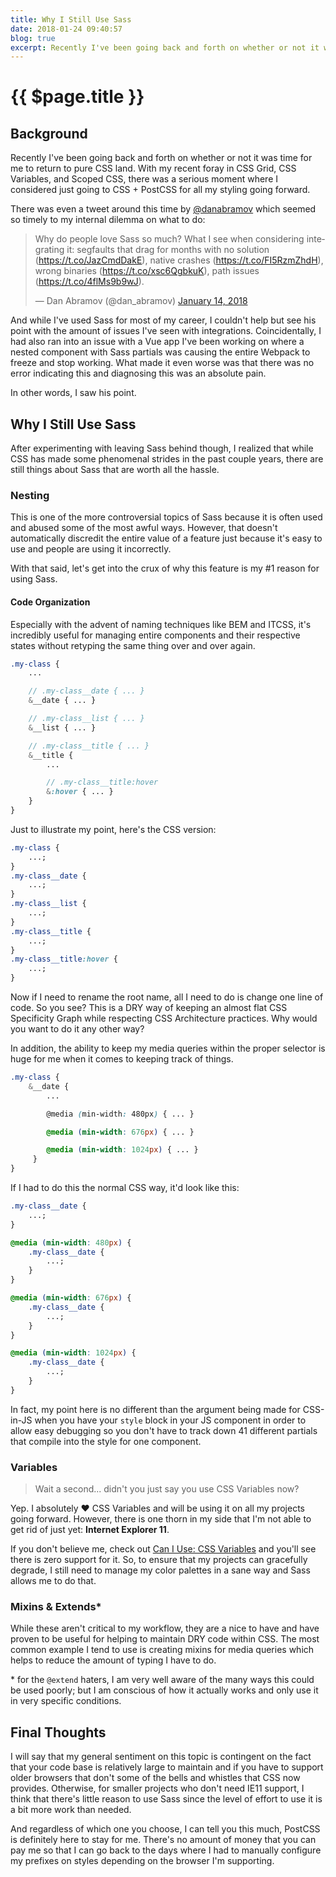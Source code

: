 ```yaml
---
title: Why I Still Use Sass
date: 2018-01-24 09:40:57
blog: true
excerpt: Recently I've been going back and forth on whether or not it was time for me to return to pure CSS land. With my recent foray in CSS Grid, CSS Variables, and Scoped CSS, there was a serious moment where I considered just going to CSS + PostCSS for all my styling going forward.
---
```


# {{ $page.title }}

## Background

Recently I've been going back and forth on whether or not it was time for me to return to pure CSS land. With my recent foray in CSS Grid, CSS Variables, and Scoped CSS, there was a serious moment where I considered just going to CSS + PostCSS for all my styling going forward.

There was even a tweet around this time by [@danabramov](https://www.twitter.com/dan_abramov) which seemed so timely to my internal dilemma on what to do:

<blockquote class="twitter-tweet" data-lang="en"><p lang="en" dir="ltr">Why do people love Sass so much? What I see when considering integrating it: segfaults that drag for months with no solution (<a href="https://t.co/JazCmdDakE">https://t.co/JazCmdDakE</a>), native crashes (<a href="https://t.co/FI5RzmZhdH">https://t.co/FI5RzmZhdH</a>), wrong binaries (<a href="https://t.co/xsc6QgbkuK">https://t.co/xsc6QgbkuK</a>), path issues (<a href="https://t.co/4flMs9b9wJ">https://t.co/4flMs9b9wJ</a>).</p>&mdash; Dan Abramov (@dan_abramov) <a href="https://twitter.com/dan_abramov/status/952639729777954816?ref_src=twsrc%5Etfw">January 14, 2018</a></blockquote>

And while I've used Sass for most of my career, I couldn't help but see his point with the amount of issues I've seen with integrations. Coincidentally, I had also ran into an issue with a Vue app I've been working on where a nested component with Sass partials was causing the entire Webpack to freeze and stop working. What made it even worse was that there was no error indicating this and diagnosing this was an absolute pain.

In other words, I saw his point.

## Why I Still Use Sass

After experimenting with leaving Sass behind though, I realized that while CSS has made some phenomenal strides in the past couple years, there are still things about Sass that are worth all the hassle.

### Nesting

This is one of the more controversial topics of Sass because it is often used and abused some of the most awful ways. However, that doesn't automatically discredit the entire value of a feature just because it's easy to use and people are using it incorrectly.

With that said, let's get into the crux of why this feature is my #1 reason for using Sass.

#### Code Organization

Especially with the advent of naming techniques like BEM and ITCSS, it's incredibly useful for managing entire components and their respective states without retyping the same thing over and over again.

```scss
.my-class {
    ...

    // .my-class__date { ... }
    &__date { ... }

    // .my-class__list { ... }
    &__list { ... }

    // .my-class__title { ... }
    &__title {
        ...

        // .my-class__title:hover
        &:hover { ... }
    }
}
```

Just to illustrate my point, here's the CSS version:

```css
.my-class {
	...;
}
.my-class__date {
	...;
}
.my-class__list {
	...;
}
.my-class__title {
	...;
}
.my-class__title:hover {
	...;
}
```

Now if I need to rename the root name, all I need to do is change one line of code. So you see? This is a DRY way of keeping an almost flat CSS Specificity Graph while respecting CSS Architecture practices. Why would you want to do it any other way?

In addition, the ability to keep my media queries within the proper selector is huge for me when it comes to keeping track of things.

```scss
.my-class {
    &__date {
        ...

        @media (min-width: 480px) { ... }

        @media (min-width: 676px) { ... }

        @media (min-width: 1024px) { ... }
     }
}
```

If I had to do this the normal CSS way, it'd look like this:

```css
.my-class__date {
	...;
}

@media (min-width: 480px) {
	.my-class__date {
		...;
	}
}

@media (min-width: 676px) {
	.my-class__date {
		...;
	}
}

@media (min-width: 1024px) {
	.my-class__date {
		...;
	}
}
```

In fact, my point here is no different than the argument being made for CSS-in-JS when you have your `style` block in your JS component in order to allow easy debugging so you don't have to track down 41 different partials that compile into the style for one component.

### Variables

> Wait a second... didn't you just say you use CSS Variables now?

Yep. I absolutely ❤️ CSS Variables and will be using it on all my projects going forward. However, there is one thorn in my side that I'm not able to get rid of just yet: **Internet Explorer 11**.

If you don't believe me, check out [Can I Use: CSS Variables](https://caniuse.com/#feat=css-variables) and you'll see there is zero support for it. So, to ensure that my projects can gracefully degrade, I still need to manage my color palettes in a sane way and Sass allows me to do that.

### Mixins & Extends\*

While these aren't critical to my workflow, they are a nice to have and have proven to be useful for helping to maintain DRY code within CSS. The most common example I tend to use is creating mixins for media queries which helps to reduce the amount of typing I have to do.

\* for the `@extend` haters, I am very well aware of the many ways this could be used poorly; but I am conscious of how it actually works and only use it in very specific conditions.

## Final Thoughts

I will say that my general sentiment on this topic is contingent on the fact that your code base is relatively large to maintain and if you have to support older browsers that don't some of the bells and whistles that CSS now provides. Otherwise, for smaller projects who don't need IE11 support, I think that there's little reason to use Sass since the level of effort to use it is a bit more work than needed.

And regardless of which one you choose, I can tell you this much, PostCSS is definitely here to stay for me. There's no amount of money that you can pay me so that I can go back to the days where I had to manually configure my prefixes on styles depending on the browser I'm supporting.
